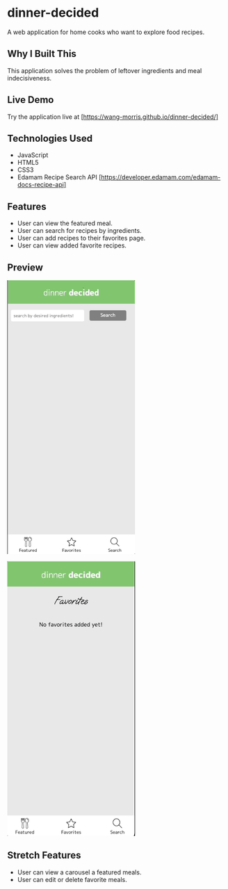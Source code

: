 # dinner-decided

A web application for home cooks who want to explore food recipes.

## Why I Built This

This application solves the problem of leftover ingredients and meal indecisiveness.

## Live Demo

Try the application live at [https://wang-morris.github.io/dinner-decided/]

## Technologies Used

- JavaScript
- HTML5
- CSS3
- Edamam Recipe Search API [https://developer.edamam.com/edamam-docs-recipe-api]

## Features
- User can view the featured meal.
- User can search for recipes by ingredients.
- User can add recipes to their favorites page.
- User can view added favorite recipes.

## Preview

![Recipe Search](images/recipe-search.gif)

![Add Favorites](images/add-favorites.gif)

## Stretch Features
- User can view a carousel a featured meals.
- User can edit or delete favorite meals.
